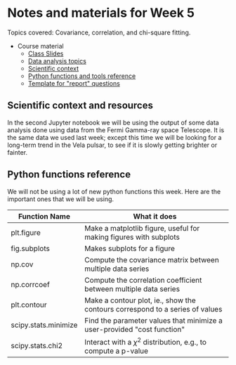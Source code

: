 # Notes and materials for Week 5

Topics covered: Covariance, correlation, and chi-square fitting.

* Course material
  * [Class Slides](https://docs.google.com/presentation/d/1UI1V3Ml8yid0QH7czevymum1Qhe0r9Xkm8QiGxWA2mA/edit?usp=sharing)
  * [Data analysis topics](#Data%20analysis%20topics)
  * [Scientific context](#Scientific%20context%20and%20resources)
  * [Python functions and tools reference](#Python%20functions%20reference)
  * [Template for "report" questions](https://docs.google.com/document/d/1D3O8AjzSNhCOFeKVrSXmRWSKdOFIdSMkdNTPZ-CIdaM/edit)

## Scientific context and resources

In the second Jupyter notebook we will be using the output of some data analysis done using data from the Fermi Gamma-ray space Telescope.  It is the same data we used last
week; except this time we will be looking for a long-term trend in the Vela pulsar, to see if it is slowly getting brighter or fainter.


## Python functions reference

We will not be using a lot of new python functions this week.  Here
are the important ones that we will be using.

| Function Name            | What it does |
| - | - |
| plt.figure               | Make a matplotlib figure, useful for making figures with subplots |
| fig.subplots             | Makes subplots for a figure |
| np.cov                   | Compute the covariance matrix between multiple data series |
| np.corrcoef              | Compute the correlation coefficient between multiple data series |
| plt.contour              |  Make a contour plot, ie., show the contours correspond to a series of values |
| scipy.stats.minimize     | Find the parameter values that minimize a user-provided "cost function" |
| scipy.stats.chi2         | Interact with a $\chi^2$ distribution, e.g., to compute a p-value |


<!--  LocalWords:  numpy.var plt.imshow plt.colorbar plt.legend
 -->
<!--  LocalWords:  numpy.std Jupyter plt.annotate matplotlib
 -->
<!--  LocalWords:  np.argmax
 -->
